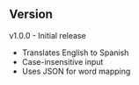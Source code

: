 ## Version

v1.0.0 - Initial release  
- Translates English to Spanish  
- Case-insensitive input  
- Uses JSON for word mapping
